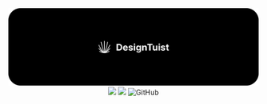 <div align="center">
    <img src="assets/header.svg"></img>
    <img src="https://img.shields.io/badge/Swift-5.9-f05318.svg" />
    <img src="https://img.shields.io/badge/tuist-template-blue.svg" />
    <img alt="GitHub" src="https://img.shields.io/github/license/Jihoonahn/DesignTuist">
</div>